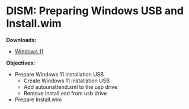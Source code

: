 # DISM: Preparing Windows USB and Install.wim

<b>Downloads:</b>

* [Windows 11](https://www.microsoft.com/en-us/software-download/windows11)

<b>Objectives:</b>

* Prepare Windows 11 installation USB
  * Create Windows 11 installation USB
  * Add autounattend.xml to the usb drive
  * Remove Install.esd from usb drive
* Prepare Install.wim